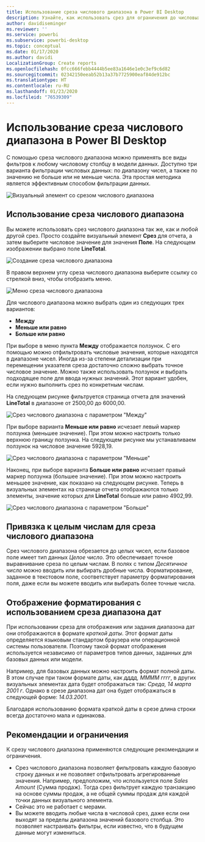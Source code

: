 ```yaml
---
title: Использование среза числового диапазона в Power BI Desktop
description: Узнайте, как использовать срез для ограничения до числовых диапазонов в Power BI Desktop.
author: davidiseminger
ms.reviewer: ''
ms.service: powerbi
ms.subservice: powerbi-desktop
ms.topic: conceptual
ms.date: 01/17/2020
ms.author: davidi
LocalizationGroup: Create reports
ms.openlocfilehash: 0fcc666febb4444b5ee83a1646e1e0c3ef9c6d82
ms.sourcegitcommit: 02342150eeab52b13a37b7725900eaf84de912bc
ms.translationtype: HT
ms.contentlocale: ru-RU
ms.lasthandoff: 01/23/2020
ms.locfileid: "76539309"
---
```

# <a name="use-the-numeric-range-slicer-in-power-bi-desktop"></a>Использование среза числового диапазона в Power BI Desktop

С помощью среза числового диапазона можно применять все виды фильтров к любому числовому столбцу в модели данных. Доступно три варианта фильтрации числовых данных: по диапазону чисел, а также по значению не больше или не меньше числа. Эта простая методика является эффективным способом фильтрации данных.

![Визуальный элемент со срезом числового диапазона](media/desktop-slicer-numeric-range/desktop-slicer-numeric-range-0.png)

## <a name="use-the-numeric-range-slicer"></a>Использование среза числового диапазона

Вы можете использовать срез числового диапазона так же, как и любой другой срез. Просто создайте визуальный элемент **Срез** для отчета, а затем выберите числовое значение для значения **Поле**. На следующем изображении выбрано поле **LineTotal**.

![Создание среза числового диапазона](media/desktop-slicer-numeric-range/desktop-slicer-numeric-range-1-create.png)

В правом верхнем углу среза числового диапазона выберите ссылку со стрелкой вниз, чтобы отобразить меню.

![Меню среза числового диапазона](media/desktop-slicer-numeric-range/desktop-slicer-numeric-range-2-between.png)

Для числового диапазона можно выбрать один из следующих трех вариантов:

* **Между**
* **Меньше или равно**
* **Больше или равно**

При выборе в меню пункта **Между** отображается ползунок. С его помощью можно отфильтровать числовые значения, которые находятся в диапазоне чисел. Иногда из-за степени детализации при перемещении указателя среза достаточно сложно выбрать точное числовое значение. Можно также использовать ползунок и выбрать подходящее поле для ввода нужных значений. Этот вариант удобен, если нужно выполнить срез по конкретным числам.

На следующем рисунке фильтруется страница отчета для значений **LineTotal** в диапазоне от 2500,00 до 6000,00.

![Срез числового диапазона с параметром "Между"](media/desktop-slicer-numeric-range/desktop-slicer-numeric-range-3-between-range.png)

При выборе варианта **Меньше или равно** исчезает левый маркер ползунка (меньшее значение). При этом можно настроить только верхнюю границу ползунка. На следующем рисунке мы устанавливаем ползунок на числовое значение 5928,19.

![Срез числового диапазона с параметром "Меньше"](media/desktop-slicer-numeric-range/desktop-slicer-numeric-range-4-less-than.png)

Наконец, при выборе варианта **Больше или равно** исчезает правый маркер ползунка (большее значение). При этом можно настроить меньшее значение, как показано на следующем рисунке. Теперь в визуальных элементах на странице отчета отображаются только элементы, значение которых для **LineTotal** больше или равно 4902,99.

![Срез числового диапазона с параметром "Больше"](media/desktop-slicer-numeric-range/desktop-slicer-numeric-range-5-greater-than.png)

## <a name="snap-to-whole-numbers-with-the-numeric-range-slicer"></a>Привязка к целым числам для среза числового диапазона

Срез числового диапазона обрезается до целых чисел, если базовое поле имеет тип данных *Целое число*. Это обеспечивает точное выравнивание среза по целым числам. В полях с типом *Десятичное число* можно вводить или выбирать дробные числа. Форматирование, заданное в текстовом поле, соответствует параметру форматирования поля, даже если вы можете вводить или выбирать более точные числа.

## <a name="display-formatting-with-the-date-range-slicer"></a>Отображение форматирования с использованием среза диапазона дат

При использовании среза для отображения или задания диапазона дат они отображаются в формате *краткой даты*. Этот формат даты определяется языковым стандартом браузера или операционной системы пользователя. Поэтому такой формат отображения используется независимо от параметров типов данных, заданных для базовых данных или модели.

Например, для базовых данных можно настроить формат полной даты. В этом случае при таком формате даты, как *дддд, ММММ гггг*, в других визуальных элементах дата будет отображаться так: *Среда, 14 марта 2001 г*. Однако в срезе диапазона дат она будет отображаться в следующей форме: *14.03.2001*.

Благодаря использованию формата краткой даты в срезе длина строки всегда достаточно мала и одинакова.

## <a name="limitations-and-considerations"></a>Рекомендации и ограничения

К срезу числового диапазона применяются следующие рекомендации и ограничения.

* Срез числового диапазона позволяет фильтровать каждую базовую строку данных и не позволяет отфильтровать агрегированные значения. Например, предположим, что используется поле *Sales Amount* (Сумма продаж). Тогда срез фильтрует каждую транзакцию на основе суммы продаж, а не общей суммы продаж для каждой точки данных визуального элемента.
* Сейчас это не работает с мерами.
* Вы можете вводить любые числа в числовой срез, даже если они выходят за пределы диапазона значений базового столбца. Это позволяет настраивать фильтры, если известно, что в будущем данные могут измениться.
